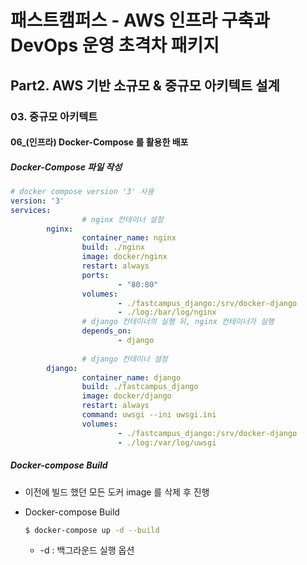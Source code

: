 # 패스트캠퍼스 - AWS 인프라 구축과 DevOps 운영 초격차 패키지

## Part2. AWS 기반 소규모 & 중규모 아키텍트 설계

### 03. 중규모 아키텍트

#### 06_(인프라) Docker-Compose 를 활용한 배포



##### Docker-Compose 파일 작성

````yaml
# docker compose version '3' 사용
version: '3'
services:
				# nginx 컨테이너 설정
        nginx:
                container_name: nginx
                build: ./nginx
                image: docker/nginx
                restart: always
                ports:
                        - "80:80"
                volumes:
                        - ./fastcampus_django:/srv/docker-django
                        - ./log:/bar/log/nginx
                # django 컨테이너의 실행 뒤, nginx 컨테이너가 실행
                depends_on:
                        - django
                        
				# django 컨테이너 설정
        django:
                container_name: django
                build: ./fastcampus_django
                image: docker/django
                restart: always
                command: uwsgi --ini uwsgi.ini
                volumes:
                        - ./fastcampus_django:/srv/docker-django
                        - ./log:/var/log/uwsgi
````



##### Docker-compose Build

* 이전에 빌드 했던 모든 도커 image 를 삭제 후 진행

* Docker-compose Build

  ```bash
  $ docker-compose up -d --build
  ```

  * -d : 백그라운드 실행 옵션
